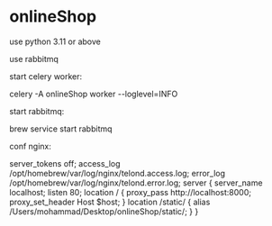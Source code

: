 # onlineShop
use python 3.11 or above

use rabbitmq

start celery worker:

celery -A onlineShop worker --loglevel=INFO

start rabbitmq:

brew service start rabbitmq



conf nginx:

server_tokens               off;
access_log                  /opt/homebrew/var/log/nginx/telond.access.log;
error_log                   /opt/homebrew/var/log/nginx/telond.error.log;
server {
  server_name               localhost;
  listen                    80;
  location / {
    proxy_pass              http://localhost:8000;
    proxy_set_header        Host $host;
  }
  location /static/ {
        alias /Users/mohammad/Desktop/onlineShop/static/;
  }
}